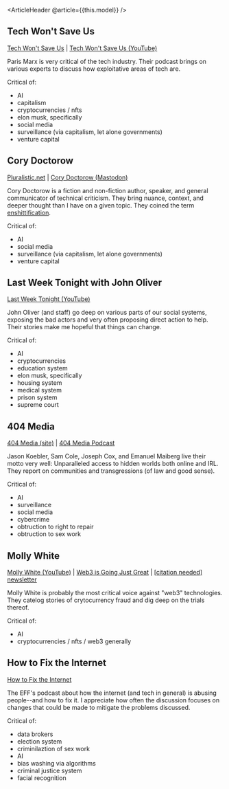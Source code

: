 <ArticleHeader @article={{this.model}} />


## Tech Won't Save Us

[Tech Won't Save Us](https://www.techwontsave.us) | [Tech Won't Save Us (YouTube)](https://www.youtube.com/@techwontsaveus)

Paris Marx is very critical of the tech industry. Their podcast brings on various experts to discuss how exploitative areas of tech are.

Critical of:

- AI
- capitalism
- cryptocurrencies / nfts
- elon musk, specifically
- social media
- surveillance (via capitalism, let alone governments)
- venture capital


## Cory Doctorow

[Pluralistic.net](https://pluralistic.net) | [Cory Doctorow (Mastodon)](https://mamot.fr/@pluralistic)

Cory Doctorow is a fiction and non-fiction author, speaker, and general communicator of technical criticism. They bring nuance, context, and deeper thought than I have on a given topic. They coined the term [enshittification](https://en.wikipedia.org/wiki/Enshittification).

Critical of:

- AI
- social media
- surveillance (via capitalism, let alone governments)
- venture capital


## Last Week Tonight with John Oliver

[Last Week Tonight (YouTube)](https://www.youtube.com/@LastWeekTonight/videos)

John Oliver (and staff) go deep on various parts of our social systems, exposing the bad actors and very often proposing direct action to help. Their stories make me hopeful that things can change.

Critical of:

- AI
- cryptocurrencies
- education system
- elon musk, specifically
- housing system
- medical system
- prison system
- supreme court


## 404 Media

[404 Media (site)](https://www.404media.co/) | [404 Media Podcast](https://www.404media.co/the-404-media-podcast/)

Jason Koebler, Sam Cole, Joseph Cox, and Emanuel Maiberg live their motto very well: Unparalleled access to hidden worlds both online and IRL. They report on communities and transgressions (of law and good sense).

Critical of:
- AI
- surveillance
- social media
- cybercrime
- obtruction to right to repair
- obtruction to sex work


## Molly White

[Molly White (YouTube)](https://www.youtube.com/@molly0xfff/videos) | [Web3 is Going Just Great](https://www.web3isgoinggreat.com) | [[citation needed] newsletter](https://www.citationneeded.news)

Molly White is probably the most critical voice against "web3" technologies. They catelog stories of crytocurrency fraud and dig deep on the trials thereof.

Critical of:

- AI
- cryptocurrencies / nfts / web3 generally


## How to Fix the Internet

[How to Fix the Internet](https://www.eff.org/how-to-fix-the-internet-podcast)

The EFF's podcast about how the internet (and tech in general) is abusing people--and how to fix it. I appreciate how often the discussion focuses on changes that could be made to mitigate the problems discussed.

Critical of:

- data brokers
- election system
- criminilaztion of sex work
- AI
- bias washing via algorithms
- criminal justice system
- facial recognition
